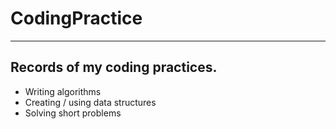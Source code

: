# CodingPractice

---

## Records of my coding practices.

- Writing algorithms
- Creating / using data structures
- Solving short problems

